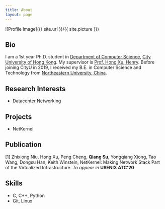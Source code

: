 ```yaml
---
title: About
layout: page
---
```


![Profile Image]({{ site.url }}/{{ site.picture }})

## Bio

I am a 1st year Ph.D. student in [Department of Computer Science](https://www.cs.cityu.edu.hk/), [City University of Hong Kong](https://www.cityu.edu.hk/). My supervisor is [Prof. Hong Xu, Henry](https://henryhxu.github.io/). Before joining CityU in 2019, I received my B.E. in Computer Science and Technology from [Northeastern University, China](https://www.neu.edu.cn).


## Research Interests

+ Datacenter Networking

## Projects

+ NetKernel

## Publication

[1] Zhixiong Niu, Hong Xu, Peng Cheng, **Qiang Su**, Yongqiang Xiong, Tao Wang, Dongsu Han, Keith Winstein,
NetKernel: Making Network Stack Part of the Virtualized Infrastructure. *To appear in* **USENIX ATC'20**

## Skills

+ C, C++, Python
+ Git, Linux